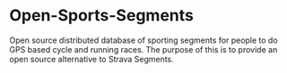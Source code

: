 # Open-Sports-Segments
Open source distributed database of sporting segments for people to do GPS based cycle and running races. The purpose of this is to provide an open source alternative to Strava Segments.
